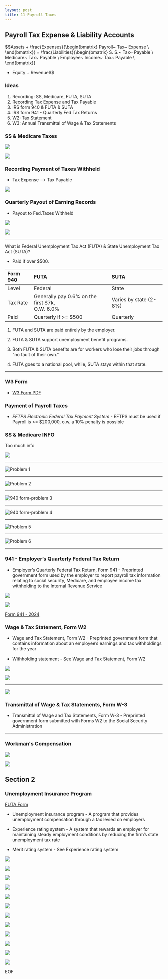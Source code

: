 ```yaml
---
layout: post
title: 11-Payroll Taxes
--- 
```




## Payroll Tax Expense & Liability Accounts

$$Assets + \frac{Expenses}{\begin{bmatrix}
                           Payroll~ Tax~ Expense \\
                           \end{bmatrix}} 
= \frac{Liabilities}{\begin{bmatrix}
                     S. S.~ Tax~ Payable \\
                     Medicare~ Tax~ Payable \\
                     Employee~ Income~ Tax~ Payable \\
                     \end{bmatrix}} 
 + Equity + Revenue$$



### Ideas

1. Recording: SS, Medicare, FUTA, SUTA
2. Recording Tax Expense and Tax Payable
3. IRS form 940 & FUTA & SUTA
4. IRS form 941 - Quarterly Fed Tax Returns
5. W2: Tax Statement
6. W3: Annual Transmittal of Wage & Tax Statements

<!-- 
![](/assets/mc-graw-accounting-course/chap11.payroll.taxes/1.objectives.png)
-->

### SS & Medicare Taxes

![](/assets/mc-graw-accounting-course/chap11.payroll.taxes/ss.medicare.payin.png)

![](/assets/mc-graw-accounting-course/chap11.payroll.taxes/4.tax.liability.png)

### Recording Payment of Taxes Withheld

- Tax Expense --> Tax Payable

![](/assets/mc-graw-accounting-course/chap11.payroll.taxes/6.ledger.4.ss.medicare.tax.png)

### Quarterly Payout of Earning Records

- Payout to Fed.Taxes Withheld
  
![](/assets/mc-graw-accounting-course/chap11.payroll.taxes/7.ledger.example.taxes.payable.png)


![](/assets/mc-graw-accounting-course/chap11.payroll.taxes/8.earning.records.png)


---

What is Federal Unemployment Tax Act (FUTA) & State Unemployment Tax Act (SUTA)?

- Paid if over $500.
  
|Form 940|FUTA|SUTA|
|:-|:-|:-|
|Level|Federal|State|
|Tax Rate|Generally pay 0.6% on the first $7k,<br>O.W. 6.0%|Varies by state (2-8%)|
|Paid| Quarterly if >= $500 | Quarterly |

1. FUTA and SUTA are paid entirely by the employer.   

2. FUTA & SUTA support unemployment benefit programs.  

3. Both FUTA & SUTA benefits are for workers who lose their jobs through "no fault of their own."  

4. FUTA goes to a national pool, while, SUTA stays within that state.

---

### W3 Form

- [W3 Form PDF](https://www.irs.gov/pub/irs-pdf/iw2w3.pdf)


### Payment of Payroll Taxes

- *EFTPS Electronic Federal Tax Payment System* - EFTPS must be used if Payroll is >= $200,000, o.w. a 10% penalty is possible

<!--
![](/assets/mc-graw-accounting-course/chap11.payroll.taxes/2.aca.provisions.png)
-->

### SS & Medicare INFO


Too much info

![](/assets/mc-graw-accounting-course/chap11.payroll.taxes/3.calculating.tax.liability.png)

<!--
![](/assets/mc-graw-accounting-course/chap11.payroll.taxes/5.tax.accts.dr.cr.png)
-->

---

![Problem 1](/assets/mc-graw-accounting-course/chap11.payroll.taxes/chap11.prob.1.png)

---

![Problem 2](/assets/mc-graw-accounting-course/chap11.payroll.taxes/chap11.prob.2.wages.table.png)

---

![940 form-problem 3](/assets/mc-graw-accounting-course/chap11.payroll.taxes/chap11.prob.3.940.form.png)

---

![940 form-problem 4](/assets/mc-graw-accounting-course/chap11.payroll.taxes/chap11.prob.4.png)

---

![Problem 5](/assets/mc-graw-accounting-course/chap11.payroll.taxes/chap11.prob.5.futa.png)

---

![Problem 6](/assets/mc-graw-accounting-course/chap11.payroll.taxes/chap11.prob.6.png)

---

### 941 - Employer’s Quarterly Federal Tax Return

- Employer’s Quarterly Federal Tax Return, Form 941 - Preprinted government form used by the employer to report payroll tax information relating to social security, Medicare, and employee income tax withholding to the Internal Revenue Service

![](/assets/mc-graw-accounting-course/chap11.payroll.taxes/9.company.wide.tax.and.pay.schedule.png)

![](/assets/mc-graw-accounting-course/chap11.payroll.taxes/10.when.to.file.png)

[Form 941 - 2024](https://www.irs.gov/pub/irs-prior/f941--2024.pdf)


### Wage & Tax Statement, Form W2

- Wage and Tax Statement, Form W2 - Preprinted government form that contains information about an employee’s earnings and tax withholdings for the year

- Withholding statement - See Wage and Tax Statement, Form W2

![](/assets/mc-graw-accounting-course/chap11.payroll.taxes/w2.copies.made.png)


![](/assets/mc-graw-accounting-course/chap11.payroll.taxes/12.w2.form.requirements.png)

---

![](/assets/mc-graw-accounting-course/chap11.payroll.taxes/11.quarters.png)


### Transmittal of Wage & Tax Statements, Form W-3

- Transmittal of Wage and Tax Statements, Form W-3 - Preprinted government form submitted with Forms W2 to the Social Security Administration

---

### Workman's Compensation

![](/assets/mc-graw-accounting-course/chap11.payroll.taxes/workmans.comp.exp.payable.png)

![](/assets/mc-graw-accounting-course/chap11.payroll.taxes/prepaid.workmans.comp.cash.2.ins.png)

## Section 2


### Unemployment Insurance Program

[FUTA Form](_posts/2024-04-24-940-futa.md)

- Unemployment insurance program - A program that provides unemployment compensation through a tax levied on employers

- Experience rating system - A system that rewards an employer for maintaining steady employment conditions by reducing the firm’s state unemployment tax rate


- Merit rating system - See Experience rating system

![](/assets/mc-graw-accounting-course/chap11.payroll.taxes/computing.unemployment.taxes.png)

![](/assets/mc-graw-accounting-course/chap11.payroll.taxes/reporting.quarter.unemployment.taxes.png)


![](/assets/mc-graw-accounting-course/chap11.payroll.taxes/futa3.png)

![](/assets/mc-graw-accounting-course/chap11.payroll.taxes/Screenshot%20from%202024-04-22%2017-05-35.png)

![](/assets/mc-graw-accounting-course/chap11.payroll.taxes/Screenshot%20from%202024-04-22%2017-09-02.png)

![](/assets/mc-graw-accounting-course/chap11.payroll.taxes/Screenshot%20from%202024-04-22%2017-12-54.png)


![](/assets/mc-graw-accounting-course/chap11.payroll.taxes/Screenshot%20from%202024-04-22%2017-15-58.png)

![](/assets/mc-graw-accounting-course/chap11.payroll.taxes/Screenshot%20from%202024-04-22%2017-16-40.png)

![](/assets/mc-graw-accounting-course/chap11.payroll.taxes/Screenshot%20from%202024-04-22%2017-17-41.png)

![](/assets/mc-graw-accounting-course/chap11.payroll.taxes/tax.table.png)




![](/assets/mc-graw-accounting-course/chap11.payroll.taxes/13.w2.info.png)

![](/assets/mc-graw-accounting-course/chap11.payroll.taxes/14.w3.info.png)




<!--

---

# NOT NEEDED

### Questions

![](/assets/mc-graw-accounting-course/chap11.payroll.taxes/chap11.section1.q.png)

---

### Terms

![](/assets/mc-graw-accounting-course/chap11.payroll.taxes/terms1.png)


- Experience rating system: Adjusts insurance premiums based on a company's past history of claims (fewer claims = lower premiums).

- Merit rating system: Rewards individual employees with lower insurance premiums based on their safety record or performance.

- Transmittal of Wage and Tax Statements, Form W3: An employer's form used to send copies of Form W2 (Wage and Tax Statement) to the Social Security Administration.

- Unemployment insurance program: Government-funded program that provides temporary financial assistance to qualified workers who lose their jobs through no fault of their own.

- Wage and Tax Statement, Form W2: An annual form employers send to employees summarizing their wages, taxes withheld, and other earnings information for tax filing purposes.

- Withholding statement: A document showing the amount of tax withheld from an employee's paycheck throughout the year (often synonymous with Form W2).

- Back period: Refers to a previous pay period or tax year for which tax filings or payments were missed or need to be adjusted.

-->

EOF